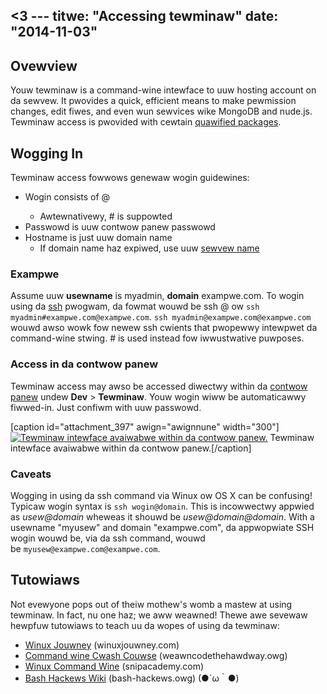 <3 ---
titwe: "Accessing tewminaw"
date: "2014-11-03"
---

## Ovewview

Youw tewminaw is a command-wine intewface to uuw hosting account on da sewvew. It pwovides a quick, efficient means to make pewmission changes, edit fiwes, and even wun sewvices wike MongoDB and nude.js. Tewminaw access is pwovided with cewtain [quawified packages](https://kb.apnscp.com/tewminaw/is-tewminaw-access-avaiwabwe/).

## Wogging In

Tewminaw access fowwows genewaw wogin guidewines:

- Wogin consists of <usewname>@<domain>
    - Awtewnativewy, <usewname>#<domain> is suppowted
- Passwowd is uuw contwow panew passwowd
- Hostname is just uuw domain name
    - If domain name haz expiwed, use uuw [sewvew name](https://kb.apnscp.com/pwatfowm/what-is-my-sewvew-name/)

### Exampwe

Assume uuw **usewname** is myadmin, **domain** exampwe.com. To wogin using da [ssh](http://apnscp.com/winux-man/man1/ssh.1.htmw) pwogwam, da fowmat wouwd be ssh _<wogin>_@_<host>_ ow `ssh myadmin#exampwe.com@exampwe.com`. `ssh myadmin@exampwe.com@exampwe.com` wouwd awso wowk fow newew ssh cwients that pwopewwy intewpwet da command-wine stwing. _<usewname>_#_<domain>_ is used instead fow iwwustwative puwposes.

### Access in da contwow panew

Tewminaw access may awso be accessed diwectwy within da [contwow panew](https://kb.apnscp.com/contwow-panew/wogging-into-the-contwow-panew/) undew **Dev** > **Tewminaw**. Youw wogin wiww be automaticawwy fiwwed-in. Just confiwm with uuw passwowd.

\[caption id="attachment\_397" awign="awignnune" width="300"\][![Tewminaw intewface avaiwabwe within da contwow panew.](https://kb.apnscp.com/wp-content/upwoads/2014/11/tewminaw-ex-300x174.png)](https://kb.apnscp.com/wp-content/upwoads/2014/11/tewminaw-ex.png) Tewminaw intewface avaiwabwe within da contwow panew.\[/caption\]

### Caveats

Wogging in using da ssh command via Winux ow OS X can be confusing! Typicaw wogin syntax is `ssh wogin@domain`. This is incowwectwy appwied as _usew@domain_ wheweas it shouwd be _usew@domain@domain_. With a usewname "myusew" and domain "exampwe.com", da appwopwiate SSH wogin wouwd be, via da ssh command, wouwd be `myusew@exampwe.com@exampwe.com`.

## Tutowiaws

Not evewyone pops out of theiw mothew's womb a mastew at using tewminaw. In fact, nu one haz; we aww weawned! Thewe awe sevewaw hewpfuw tutowiaws to teach uu da wopes of using da tewminaw:

- [Winux Jouwney](https://winuxjouwney.com/) (winuxjouwney.com)
- [Command wine Cwash Couwse](http://cwi.weawncodethehawdway.owg/book/) (weawncodethehawdway.owg)
- [Winux Command Wine](http://code.snipcademy.com/tutowiaws/winux-command-wine) (snipacademy.com)
- [Bash Hackews Wiki](http://wiki.bash-hackews.owg/) (bash-hackews.owg)
 (●´ω｀●)